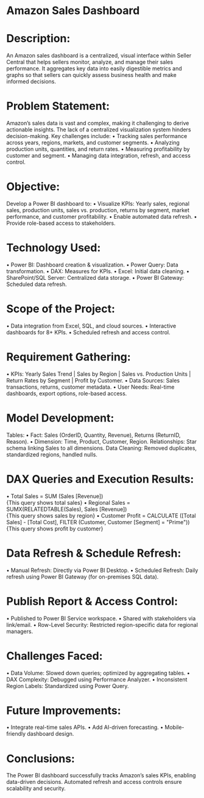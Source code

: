 # Amazon Sales Dashboard

# Description:
An Amazon sales dashboard is a centralized, visual interface within Seller Central that helps sellers monitor, analyze, and manage their sales performance. It aggregates key data into easily digestible metrics and graphs so that sellers can quickly assess business health and make informed decisions.

# Problem Statement:
Amazon’s sales data is vast and complex, making it challenging to derive actionable insights. The lack of a centralized visualization system hinders decision-making. Key challenges include:
•	Tracking sales performance across years, regions, markets, and customer segments.
•	Analyzing production units, quantities, and return rates. 
•	Measuring profitability by customer and segment. 
•	Managing data integration, refresh, and access control.

# Objective:
Develop a Power BI dashboard to: 
•	Visualize KPIs: Yearly sales, regional sales, production units, sales vs. production, returns by segment, market performance, and customer profitability. 
•	Enable automated data refresh. 
•	Provide role-based access to stakeholders.

# Technology Used:
•	Power BI: Dashboard creation & visualization. 
•	Power Query: Data transformation. 
•	DAX: Measures for KPIs. 
•	Excel: Initial data cleaning. 
•	SharePoint/SQL Server: Centralized data storage. 
•	Power BI Gateway: Scheduled data refresh.

# Scope of the Project:
•	Data integration from Excel, SQL, and cloud sources. 
•	Interactive dashboards for 8+ KPIs. 
•	Scheduled refresh and access control.

# Requirement Gathering:
•	KPIs: Yearly Sales Trend | Sales by Region | Sales vs. Production Units | Return Rates by Segment | Profit by Customer. 
•	Data Sources: Sales transactions, returns, customer metadata. 
•	User Needs: Real-time dashboards, export options, role-based access.

# Model Development:
Tables:
•	Fact: Sales (OrderID, Quantity, Revenue), Returns (ReturnID, Reason). 
•	Dimension: Time, Product, Customer, Region. 
Relationships: Star schema linking Sales to all dimensions. 
Data Cleaning: Removed duplicates, standardized regions, handled nulls.

# DAX Queries and Execution Results:
•	Total Sales = SUM (Sales [Revenue])  
{This query shows total sales}
•	Regional Sales = SUMX(RELATEDTABLE(Sales), Sales [Revenue])  
{This query shows sales by region}
•	Customer Profit = CALCULATE ([Total Sales] - [Total Cost], FILTER (Customer, Customer [Segment] = "Prime"))  
{This query shows profit by customer}

# Data Refresh & Schedule Refresh:
•	Manual Refresh: Directly via Power BI Desktop. 
•	Scheduled Refresh: Daily refresh using Power BI Gateway (for on-premises SQL data).

# Publish Report & Access Control:
•	Published to Power BI Service workspace. 
•	Shared with stakeholders via link/email. 
•	Row-Level Security: Restricted region-specific data for regional managers.

# Challenges Faced:
•	Data Volume: Slowed down queries; optimized by aggregating tables. 
•	DAX Complexity: Debugged using Performance Analyzer. 
•	Inconsistent Region Labels: Standardized using Power Query.

# Future Improvements:
•	Integrate real-time sales APIs. 
•	Add AI-driven forecasting. 
•	Mobile-friendly dashboard design.

# Conclusions:
The Power BI dashboard successfully tracks Amazon’s sales KPIs, enabling data-driven decisions. Automated refresh and access controls ensure scalability and security.





